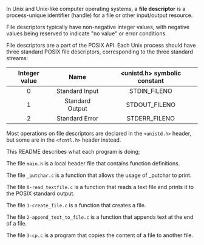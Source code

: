 In Unix and Unix-like computer operating systems, a **file descriptor** is a process-unique identifier (handle) for a file or other input/output resource.

File descriptors typically have non-negative integer values, with negative values being reserved to indicate "no value" or error conditions.

File descriptors are a part of the POSIX API. Each Unix process should have three standard POSIX file descriptors, corresponding to the three standard streams:

| Integer value | Name | <unistd.h> symbolic constant |
| :---: |     :----:     |   :---:   |
| 0    | Standard Input | STDIN_FILENO  |
| 1    | Standard Output | STDOUT_FILENO |
| 2    | Standard Error | STDERR_FILENO |

Most operations on file descriptors are declared in the `<unistd.h>` header, but some are in the `<fcntl.h>` header instead.

This README describes what each program is doing;

The file `main.h` is a local header file that contains function definitions.

The file `_putchar.c` is a function that allows the usage of _putchar to print.

The file `0-read_textfile.c` is a function that reads a text file and prints it to the POSIX standard output.

The file `1-create_file.c` is a function that creates a file.

The file `2-append_text_to_file.c` is a function that appends text at the end of a file.

The file `3-cp.c` is a program that copies the content of a file to another file.
